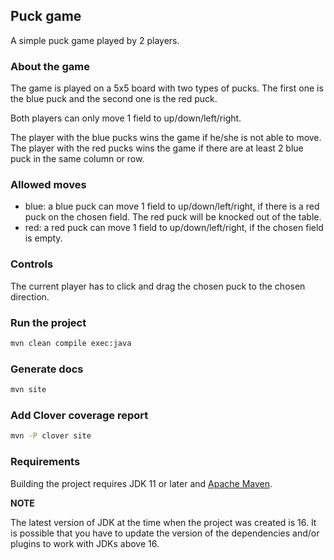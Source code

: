 ## Puck game

A simple puck game played by 2 players.

### About the game 

The game is played on a 5x5 board with two types of pucks. The first one is the blue puck and the second one is the red puck. 

Both players can only move 1 field to up/down/left/right. 

The player with the blue pucks wins the game if he/she is not able to move. The player with the red pucks wins the game if there are at least 2 blue puck in the same column or row.

### Allowed moves

+ blue: a blue puck can move 1 field to up/down/left/right, if there is a red puck on the chosen field. The red puck will be knocked out of the table.
+ red: a red puck can move 1 field to up/down/left/right, if the chosen field is empty.

### Controls 

The current player has to click and drag the chosen puck to the chosen direction.

### Run the project

```bash
mvn clean compile exec:java
```

### Generate docs

```bash
mvn site
```

### Add Clover coverage report

```bash
mvn -P clover site
```

### Requirements

Building the project requires JDK 11 or later and [Apache Maven](https://maven.apache.org/).

**NOTE**

The latest version of JDK at the time when the project was created is 16. It is possible that you have to update the version of the dependencies and/or plugins to work with JDKs above 16.
